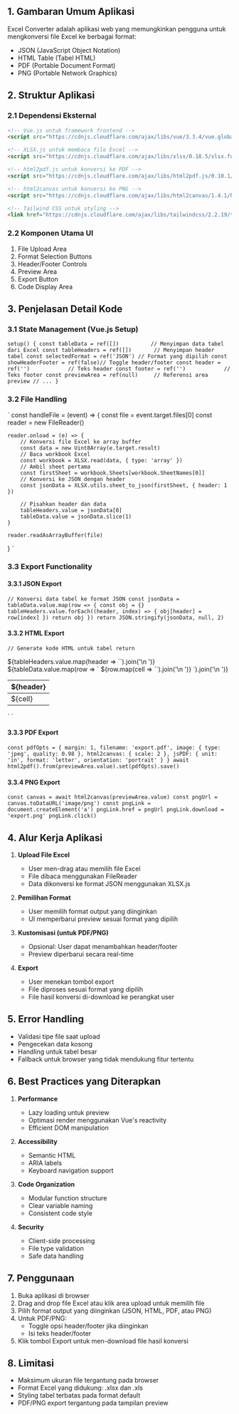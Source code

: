 ## 1. Gambaran Umum Aplikasi

Excel Converter adalah aplikasi web yang memungkinkan pengguna untuk mengkonversi file Excel ke berbagai format:
- JSON (JavaScript Object Notation)
- HTML Table (Tabel HTML)
- PDF (Portable Document Format)
- PNG (Portable Network Graphics)

## 2. Struktur Aplikasi

### 2.1 Dependensi Eksternal
```html
<!-- Vue.js untuk framework frontend -->
<script src="https://cdnjs.cloudflare.com/ajax/libs/vue/3.3.4/vue.global.min.js"></script>

<!-- XLSX.js untuk membaca file Excel -->
<script src="https://cdnjs.cloudflare.com/ajax/libs/xlsx/0.18.5/xlsx.full.min.js"></script>

<!-- html2pdf.js untuk konversi ke PDF -->
<script src="https://cdnjs.cloudflare.com/ajax/libs/html2pdf.js/0.10.1/html2pdf.bundle.min.js"></script>

<!-- html2canvas untuk konversi ke PNG -->
<script src="https://cdnjs.cloudflare.com/ajax/libs/html2canvas/1.4.1/html2canvas.min.js"></script>

<!-- Tailwind CSS untuk styling -->
<link href="https://cdnjs.cloudflare.com/ajax/libs/tailwindcss/2.2.19/tailwind.min.css" rel="stylesheet">
```

### 2.2 Komponen Utama UI
1. File Upload Area
2. Format Selection Buttons
3. Header/Footer Controls
4. Preview Area
5. Export Button
6. Code Display Area

## 3. Penjelasan Detail Kode

### 3.1 State Management (Vue.js Setup)
`
setup() {
    const tableData = ref([])          // Menyimpan data tabel dari Excel
    const tableHeaders = ref([])       // Menyimpan header tabel
    const selectedFormat = ref('JSON') // Format yang dipilih
    const showHeaderFooter = ref(false)// Toggle header/footer
    const header = ref('')            // Teks header
    const footer = ref('')            // Teks footer
    const previewArea = ref(null)     // Referensi area preview
    // ...
}
`

### 3.2 File Handling
`
const handleFile = (event) => {
    const file = event.target.files[0]
    const reader = new FileReader()

    reader.onload = (e) => {
        // Konversi file Excel ke array buffer
        const data = new Uint8Array(e.target.result)
        // Baca workbook Excel
        const workbook = XLSX.read(data, { type: 'array' })
        // Ambil sheet pertama
        const firstSheet = workbook.Sheets[workbook.SheetNames[0]]
        // Konversi ke JSON dengan header
        const jsonData = XLSX.utils.sheet_to_json(firstSheet, { header: 1 })
        
        // Pisahkan header dan data
        tableHeaders.value = jsonData[0]
        tableData.value = jsonData.slice(1)
    }

    reader.readAsArrayBuffer(file)
}
`

### 3.3 Export Functionality

#### 3.3.1 JSON Export
`
// Konversi data tabel ke format JSON
const jsonData = tableData.value.map(row => {
    const obj = {}
    tableHeaders.value.forEach((header, index) => {
        obj[header] = row[index]
    })
    return obj
})
return JSON.stringify(jsonData, null, 2)
`

#### 3.3.2 HTML Export
`
// Generate kode HTML untuk tabel
return `<table>
  <thead>
    <tr>
      ${tableHeaders.value.map(header => `<th>${header}</th>`).join('\n      ')}
    </tr>
  </thead>
  <tbody>
    ${tableData.value.map(row => `
    <tr>
      ${row.map(cell => `<td>${cell}</td>`).join('\n      ')}
    </tr>`).join('\n    ')}
  </tbody>
</table>`
`

#### 3.3.3 PDF Export
`
const pdfOpts = {
    margin: 1,
    filename: 'export.pdf',
    image: { type: 'jpeg', quality: 0.98 },
    html2canvas: { scale: 2 },
    jsPDF: { unit: 'in', format: 'letter', orientation: 'portrait' }
}
await html2pdf().from(previewArea.value).set(pdfOpts).save()
`

#### 3.3.4 PNG Export
`
const canvas = await html2canvas(previewArea.value)
const pngUrl = canvas.toDataURL('image/png')
const pngLink = document.createElement('a')
pngLink.href = pngUrl
pngLink.download = 'export.png'
pngLink.click()
`

## 4. Alur Kerja Aplikasi

1. **Upload File Excel**
   - User men-drag atau memilih file Excel
   - File dibaca menggunakan FileReader
   - Data dikonversi ke format JSON menggunakan XLSX.js

2. **Pemilihan Format**
   - User memilih format output yang diinginkan
   - UI memperbarui preview sesuai format yang dipilih

3. **Kustomisasi (untuk PDF/PNG)**
   - Opsional: User dapat menambahkan header/footer
   - Preview diperbarui secara real-time

4. **Export**
   - User menekan tombol export
   - File diproses sesuai format yang dipilih
   - File hasil konversi di-download ke perangkat user

## 5. Error Handling

- Validasi tipe file saat upload
- Pengecekan data kosong
- Handling untuk tabel besar
- Fallback untuk browser yang tidak mendukung fitur tertentu

## 6. Best Practices yang Diterapkan

1. **Performance**
   - Lazy loading untuk preview
   - Optimasi render menggunakan Vue's reactivity
   - Efficient DOM manipulation

2. **Accessibility**
   - Semantic HTML
   - ARIA labels
   - Keyboard navigation support

3. **Code Organization**
   - Modular function structure
   - Clear variable naming
   - Consistent code style

4. **Security**
   - Client-side processing
   - File type validation
   - Safe data handling

## 7. Penggunaan

1. Buka aplikasi di browser
2. Drag and drop file Excel atau klik area upload untuk memilih file
3. Pilih format output yang diinginkan (JSON, HTML, PDF, atau PNG)
4. Untuk PDF/PNG:
   - Toggle opsi header/footer jika diinginkan
   - Isi teks header/footer
5. Klik tombol Export untuk men-download file hasil konversi

## 8. Limitasi

- Maksimum ukuran file tergantung pada browser
- Format Excel yang didukung: .xlsx dan .xls
- Styling tabel terbatas pada format default
- PDF/PNG export tergantung pada tampilan preview
